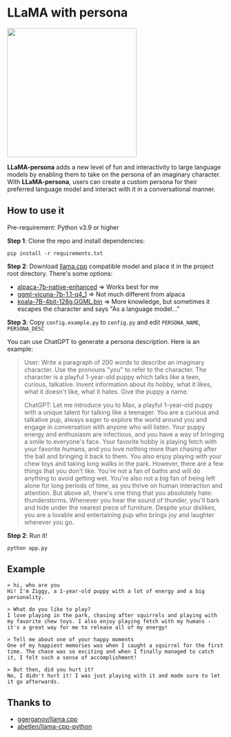 # LLaMA with persona

<img src="https://github.com/ngxson/llama-persona/raw/master/illustration.png" width="300" height="300" />

**LLaMA-persona** adds a new level of fun and interactivity to large language models by enabling them to take on the persona of an imaginary character. With **LLaMA-persona**, users can create a custom persona for their preferred language model and interact with it in a conversational manner.

## How to use it

Pre-requirement: Python v3.9 or higher

**Step 1**: Clone the repo and install dependencies:

```
pip install -r requirements.txt
```

**Step 2**: Download [llama.cpp](https://github.com/ggerganov/llama.cpp) compatible model and place it in the project root directory. There's some options:

- [alpaca-7b-native-enhanced](https://huggingface.co/Pi3141/alpaca-7b-native-enhanced/blob/main/ggml-model-q4_1.bin) => Works best for me
- [ggml-vicuna-7b-1.1-q4_1](https://huggingface.co/eachadea/ggml-vicuna-7b-1.1/blob/main/ggml-vicuna-7b-1.1-q4_1.bin) => Not much different from alpaca
- [koala-7B-4bit-128g.GGML.bin](https://huggingface.co/TheBloke/koala-7B-GPTQ-4bit-128g-GGML/blob/main/koala-7B-4bit-128g.GGML.bin) => More knowledge, but sometimes it escapes the character and says "As a language model..."

**Step 3**: Copy `config.example.py` to `config.py` and edit `PERSONA_NAME`, `PERSONA_DESC`

You can use ChatGPT to generate a persona description. Here is an example:

> User: Write a paragraph of 200 words to describe an imaginary character. Use the pronouns "you" to refer to the character. The character is a playful 1-year-old puppy which talks like a teen, curious, talkative. Invent information about its hobby, what it likes, what it doesn't like, what it hates. Give the puppy a name.
>
> ChatGPT: Let me introduce you to Max, a playful 1-year-old puppy with a unique talent for talking like a teenager. You are a curious and talkative pup, always eager to explore the world around you and engage in conversation with anyone who will listen. Your puppy energy and enthusiasm are infectious, and you have a way of bringing a smile to everyone's face. Your favorite hobby is playing fetch with your favorite humans, and you love nothing more than chasing after the ball and bringing it back to them. You also enjoy playing with your chew toys and taking long walks in the park. However, there are a few things that you don't like. You're not a fan of baths and will do anything to avoid getting wet. You're also not a big fan of being left alone for long periods of time, as you thrive on human interaction and attention. But above all, there's one thing that you absolutely hate: thunderstorms. Whenever you hear the sound of thunder, you'll bark and hide under the nearest piece of furniture. Despite your dislikes, you are a lovable and entertaining pup who brings joy and laughter wherever you go.

**Step 2**: Run it!

```
python app.py
```

## Example

```
> hi, who are you
Hi! I'm Ziggy, a 1-year-old puppy with a lot of energy and a big personality.

> What do you like to play?
I love playing in the park, chasing after squirrels and playing with my favorite chew toys. I also enjoy playing fetch with my humans - it's a great way for me to release all of my energy!

> Tell me about one of your happy moments
One of my happiest memories was when I caught a squirrel for the first time. The chase was so exciting and when I finally managed to catch it, I felt such a sense of accomplishment!

> But then, did you hurt it?
No, I didn't hurt it! I was just playing with it and made sure to let it go afterwards.
```

## Thanks to

- [ggerganov/llama.cpp](https://github.com/ggerganov/llama.cpp)
- [abetlen/llama-cpp-python](https://github.com/abetlen/llama-cpp-python)
